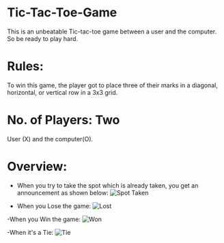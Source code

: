 # Tic-Tac-Toe-Game
 This is an unbeatable Tic-tac-toe game between a user and the computer. So be ready to play hard.

# Rules:
To win this game, the player got to place three of their marks in a diagonal, horizontal, or vertical row in a 3x3 grid.

# No. of Players: Two
User (X) and the computer(O).

# Overview:
- When you try to take the spot which is already taken, you get an announcement as shown below:
![Spot Taken](https://github.com/sagunpandey123/Tik-Tak-Toe-Game/blob/main/sources/SpotTaken.PNG)

- When you Lose the game:
![Lost](https://github.com/sagunpandey123/Tik-Tak-Toe-Game/blob/main/sources/Lost.PNG)

-When you Win the game:
![Won](https://github.com/sagunpandey123/Tik-Tak-Toe-Game/blob/main/sources/Won.PNG)

-When it's a Tie:
![Tie](https://github.com/sagunpandey123/Tik-Tak-Toe-Game/blob/main/sources/Tie.PNG)

